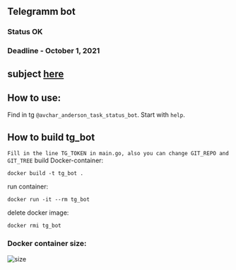 ## Telegramm bot
### Status OK
### Deadline - October 1, 2021
## subject [here](./subject.md)

## How to use:
Find in tg ```@avchar_anderson_task_status_bot```. Start with ```help```.

## How to build tg_bot
```Fill in the line TG_TOKEN in main.go, also you can change GIT_REPO and GIT_TREE```
build Docker-container:
```
docker build -t tg_bot .
```
run container:
```
docker run -it --rm tg_bot
```
delete docker image:
```
docker rmi tg_bot
```

### Docker container size:
![size](./goApp/size.png)
